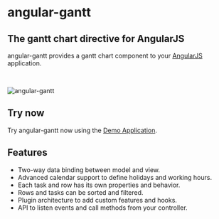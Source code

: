 # angular-gantt

## The gantt chart directive for AngularJS

angular-gantt provides a gantt chart component to your [AngularJS](https://angularjs.org/) application.

<br/> 

![angular-gantt](images/angular-gantt.png)

## Try now

Try angular-gantt now using the [Demo Application](http://angular-gantt.github.io/angular-gantt).

## Features
- Two-way data binding between model and view.
- Advanced calendar support to define holidays and working hours.
- Each task and row has its own properties and behavior.
- Rows and tasks can be sorted and filtered.
- Plugin architecture to add custom features and hooks.
- API to listen events and call methods from your controller.
